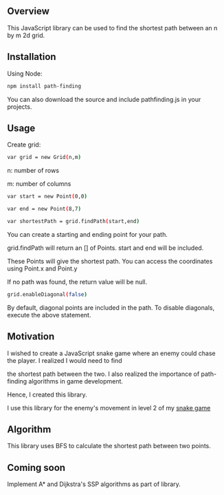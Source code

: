 ## Overview

This JavaScript library can be used to find the shortest path between an n by m 2d grid. 


## Installation

Using Node:

```sh
npm install path-finding
```

You can also download the source and include pathfinding.js in your projects.

## Usage

Create grid: 

```sh
var grid = new Grid(n,m)
```

n: number of rows

m: number of columns

```sh
var start = new Point(0,0)

var end = new Point(8,7)

var shortestPath = grid.findPath(start,end)
```

You can create a starting and ending point for your path.

grid.findPath will return an [] of Points. start and end will be included. 

These Points will give the shortest path. You can access the coordinates using Point.x and Point.y

If no path was found, the return value will be null.

```sh
grid.enableDiagonal(false)
```

By default, diagonal points are included in the path. To disable diagonals, execute the above statement.

## Motivation

I wished to create a JavaScript snake game where an enemy could chase the player. I realized I would need to find

the shortest path between the two. I also realized the importance of path-finding algorithms in game development.

Hence, I created this library.

I use this library for the enemy's movement in level 2 of my [snake game](https://dhivognani.github.io/games/snake/snake.html)

## Algorithm

This library uses BFS to calculate the shortest path between two points.

## Coming soon

Implement A* and Dijkstra's SSP algorithms as part of library.
